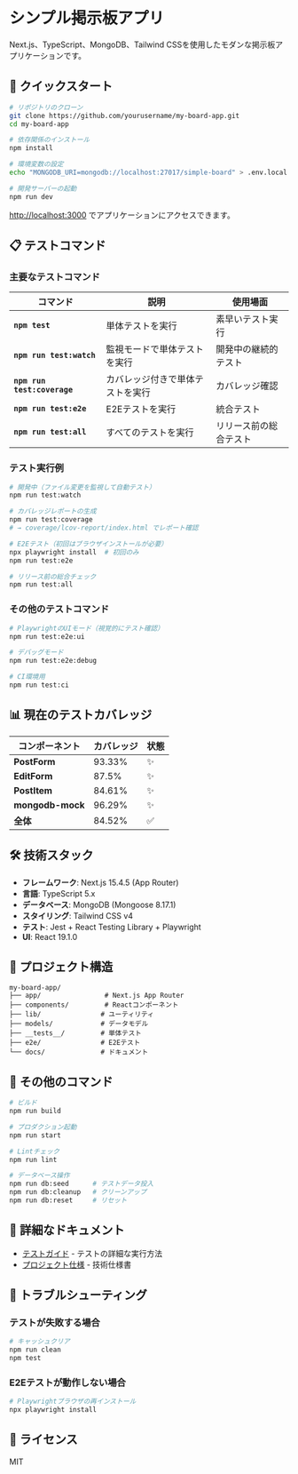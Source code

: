 # シンプル掲示板アプリ

Next.js、TypeScript、MongoDB、Tailwind CSSを使用したモダンな掲示板アプリケーションです。

## 🚀 クイックスタート

```bash
# リポジトリのクローン
git clone https://github.com/yourusername/my-board-app.git
cd my-board-app

# 依存関係のインストール
npm install

# 環境変数の設定
echo "MONGODB_URI=mongodb://localhost:27017/simple-board" > .env.local

# 開発サーバーの起動
npm run dev
```

[http://localhost:3000](http://localhost:3000) でアプリケーションにアクセスできます。

## 📋 テストコマンド

### 主要なテストコマンド

| コマンド | 説明 | 使用場面 |
|---------|------|---------|
| **`npm test`** | 単体テストを実行 | 素早いテスト実行 |
| **`npm run test:watch`** | 監視モードで単体テストを実行 | 開発中の継続的テスト |
| **`npm run test:coverage`** | カバレッジ付きで単体テストを実行 | カバレッジ確認 |
| **`npm run test:e2e`** | E2Eテストを実行 | 統合テスト |
| **`npm run test:all`** | すべてのテストを実行 | リリース前の総合テスト |

### テスト実行例

```bash
# 開発中（ファイル変更を監視して自動テスト）
npm run test:watch

# カバレッジレポートの生成
npm run test:coverage
# → coverage/lcov-report/index.html でレポート確認

# E2Eテスト（初回はブラウザインストールが必要）
npx playwright install  # 初回のみ
npm run test:e2e

# リリース前の総合チェック
npm run test:all
```

### その他のテストコマンド

```bash
# PlaywrightのUIモード（視覚的にテスト確認）
npm run test:e2e:ui

# デバッグモード
npm run test:e2e:debug

# CI環境用
npm run test:ci
```

## 📊 現在のテストカバレッジ

| コンポーネント | カバレッジ | 状態 |
|---------------|-----------|------|
| **PostForm** | 93.33% | ✨ |
| **EditForm** | 87.5% | ✨ |
| **PostItem** | 84.61% | ✨ |
| **mongodb-mock** | 96.29% | ✨ |
| **全体** | 84.52% | ✅ |

## 🛠️ 技術スタック

- **フレームワーク**: Next.js 15.4.5 (App Router)
- **言語**: TypeScript 5.x
- **データベース**: MongoDB (Mongoose 8.17.1)
- **スタイリング**: Tailwind CSS v4
- **テスト**: Jest + React Testing Library + Playwright
- **UI**: React 19.1.0

## 📁 プロジェクト構造

```
my-board-app/
├── app/                # Next.js App Router
├── components/         # Reactコンポーネント
├── lib/               # ユーティリティ
├── models/            # データモデル
├── __tests__/         # 単体テスト
├── e2e/               # E2Eテスト
└── docs/              # ドキュメント
```

## 🔧 その他のコマンド

```bash
# ビルド
npm run build

# プロダクション起動
npm run start

# Lintチェック
npm run lint

# データベース操作
npm run db:seed      # テストデータ投入
npm run db:cleanup   # クリーンアップ
npm run db:reset     # リセット
```

## 📖 詳細なドキュメント

- [テストガイド](./docs/TESTING.md) - テストの詳細な実行方法
- [プロジェクト仕様](./CLAUDE.md) - 技術仕様書

## 🤝 トラブルシューティング

### テストが失敗する場合
```bash
# キャッシュクリア
npm run clean
npm test
```

### E2Eテストが動作しない場合
```bash
# Playwrightブラウザの再インストール
npx playwright install
```

## 📄 ライセンス

MIT
